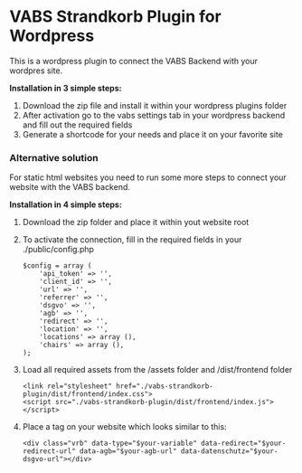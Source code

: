 # VABS Strandkorb Plugin for Wordpress

This is a wordpress plugin to connect the VABS Backend with your wordpres site.

**Installation in 3 simple steps:**

1. Download the zip file and install it within your wordpress plugins folder
2. After activation go to the vabs settings tab in your wordpress backend and fill out the required fields
3. Generate a shortcode for your needs and place it on your favorite site

### Alternative solution

For static html websites you need to run some more steps to connect your website with the VABS backend.

**Installation in 4 simple steps:**

1.  Download the zip folder and place it within yout website root
2.  To activate the connection, fill in the required fields in your ./public/config.php

        $config = array (
            'api_token' => '',
            'client_id' => '',
            'url' => '',
            'referrer' => '',
            'dsgvo' => '',
            'agb' => '',
            'redirect' => '',
            'location' => '',
            'locations' => array (),
            'chairs' => array (),
        );

3.  Load all required assets from the /assets folder and /dist/frontend folder

        <link rel="stylesheet" href="./vabs-strandkorb-plugin/dist/frontend/index.css">
        <script src="./vabs-strandkorb-plugin/dist/frontend/index.js"></script>

4.  Place a tag on your website which looks similar to this:

        <div class="vrb" data-type="$your-variable" data-redirect="$your-redirect-url" data-agb="$your-agb-url" data-datenschutz="$your-dsgvo-url"></div>
